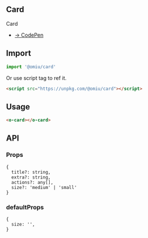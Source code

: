## Card

Card

* [→ CodePen]()

## Import

```js
import '@omiu/card'
```

Or use script tag to ref it.


```html
<script src="https://unpkg.com/@omiu/card"></script>
```

## Usage

```html
<o-card></o-card>
```

## API

### Props

```tsx
{
  title?: string,
  extra?: string,
  actions?: any[],
  size?: 'medium' | 'small'
}
```

### defaultProps

```tsx
{
  size: '',
}
```
